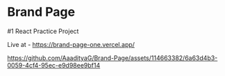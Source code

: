 # Brand Page 
#1 React Practice Project 

Live at - https://brand-page-one.vercel.app/



https://github.com/AaadityaG/Brand-Page/assets/114663382/6a63d4b3-0059-4cf4-95ec-e9d98ee9bf14

